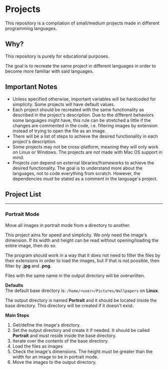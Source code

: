 # Projects
This repository is a compilation of small/medium projects made in different programming languages. 

## Why?
This repository is purely for educational purposes.

The goal is to recreate the same project in different languages in order to become more familiar with said languages. 

## Important Notes
- Unless specified otherwise, important variables will be hardcoded for simplicity. Some projects will have default values. 
- Each project should be recreated with the same functionality as described in the project's description. Due to the different behaviors some languages might have, this rule can be stretched a little if the changes are commented in the code, i.e. filtering images by extension instead of trying to open the file as an image.
- There will be a list of steps to achieve the desired functionality in each project's description.
- Some projects may not be cross-platform, meaning they will only work on Linux or Windows. The projects are *not* made with Mac OS support in mind.
- Projects *can* depend on external libraries/frameworks to achieve the desired functionality. The goal is to understand more about the languages, not to code everything from scratch. However, the dependencies *must* be stated as a comment in the language's project.

## Project List
---
### Portrait Mode
Move all images in portrait mode from a directory to another. 

This project aims for speed and simplicity. We *only* need the image's dimension. If its width and height can be read without opening/loading the entire image, then do so.

The program should work in a way that it does not need to filter the files by their extensions in order to load the images, but if that is not possible, then filter by **.jpg** and **.png**.

Files with the same name in the output directory will be overwritten.

**Defaults**  
The default base directory is: 
`/home/<user>/Pictures/Wallpapers` on **Linux**.

The output directory is named **Portrait** and it should be located inside the base directory. This directory will be created if it doesn't exist.

**Main Steps**  
1. Get/define the image's directory.
2. Set the output directory and create it if needed. It should be called **Portrait** and *must* reside inside the base directory.
3. Iterate over the contents of the base directory.
4. Load the files as images
5. Check the image's dimensions. The height *must* be greater than the width for an image to be in portrait mode.
6. Move the images to the output directory.
